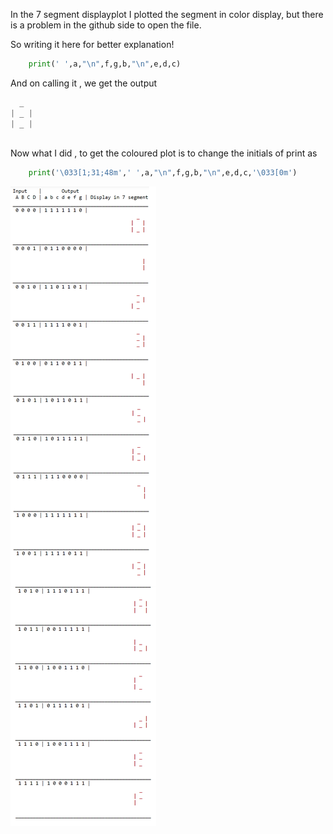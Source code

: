 In the 7 segment displayplot I plotted the segment in color display,
but there is a problem in the github side to open the file.

So writing it here for better explanation!

```python
    print(' ',a,"\n",f,g,b,"\n",e,d,c)
```
      
And on calling it , we get the output

```python
  _ 
| _ | 
| _ |
           
```


Now what I did , to get the coloured plot is to change the initials of print as 

```python        
    print('\033[1;31;48m',' ',a,"\n",f,g,b,"\n",e,d,c,'\033[0m')
```
      
<img align=center src="https://github.com/Chaks1603/Python-Assignments/blob/main/Logic_Tables/img/bcd.png">
